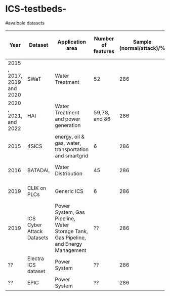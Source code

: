 # ICS-testbeds-

#avaibale datasets

Year  | Dataset  | Application area  | Number of features  |Sample (normal/attack)/% | Attack Type  | Data Size  | Data format (Mega Byte)  | Data set publicly available  
--- | --- | --- | --- |--- |--- |--- |--- |--- 
2015 , 2017, 2019 and 2020 | SWaT  | Water Treatment  | 52  | 286 | Injection attack  | 285 | CSV | https://itrust.sutd.edu.sg/itrust-labs_datasets/dataset_info/ 
2020 , 2021, and 2022|  HAI  | Water Treatment and power generation | 59,78, and 86  | 286 | Injection attack  | 181, 205, and 196 | CSV | https://www.usenix.org/conference/cset20/presentation/shin 
2015|  4SICS  | energy, oil & gas, water, transportation and smartgrid | 6 | 286 | ??  | 24, 134, and 200 | pcap | https://www.netresec.com/?page=PCAP4SICS
2016|  BATADAL   | Water Distribution | 45 | 286 | Injection attack | 1.16 and 2.08 | csv, inp | https://www.batadal.net/data.html
2019|  CLIK on PLCs   | Generic ICS | 6 | 286 | function code attack | 3.75 | pcap | https://gitlab.com/safelab/clik/-/tree/master/  
2019|  ICS  Cyber Attack Datasets  | Power System, Gas Pipeline, Water Storage Tank, Gas Pipeline, and Energy Management | ?? | 286 | ?? | ?? | CSV, ARFF | https://sites.google.com/a/uah.edu/tommy-morris-uah/ics-data-sets
??|  Electra ICS dataset   | Power System | ?? | 286 | ?? | 56, 1.7GB | CSV| http://perception.inf.um.es/ICS-datasets/ 
??|  EPIC   | Power System | ?? | 286 | No attacks| ?? | CSV| https://itrust.sutd.edu.sg/itrust-labs_datasets/dataset_info/ 





